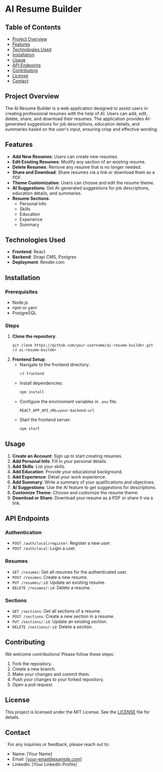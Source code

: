 # AI Resume Builder

## Table of Contents

- [Project Overview](#project-overview)
- [Features](#features)
- [Technologies Used](#technologies-used)
- [Installation](#installation)
- [Usage](#usage)
- [API Endpoints](#api-endpoints)
- [Contributing](#contributing)
- [License](#license)
- [Contact](#contact)

## Project Overview

The AI Resume Builder is a web application designed to assist users in creating professional resumes with the help of AI. Users can add, edit, delete, share, and download their resumes. The application provides AI-generated suggestions for job descriptions, education details, and summaries based on the user's input, ensuring crisp and effective wording.

## Features

- **Add New Resumes**: Users can create new resumes.
- **Edit Existing Resumes**: Modify any section of an existing resume.
- **Delete Resumes**: Remove any resume that is no longer needed.
- **Share and Download**: Share resumes via a link or download them as a PDF.
- **Theme Customization**: Users can choose and edit the resume theme.
- **AI Suggestions**: Get AI-generated suggestions for job descriptions, education details, and summaries.
- **Resume Sections**:
  - Personal Info
  - Skills
  - Education
  - Experience
  - Summary

## Technologies Used

- **Frontend**: React
- **Backend**: Strapi CMS, Postgres
- **Deployment**: Render.com

## Installation

### Prerequisites

- Node.js
- npm or yarn
- PostgreSQL

### Steps

1. **Clone the repository**:

   ```bash
   git clone https://github.com/your-username/ai-resume-builder.git
   cd ai-resume-builder
   ```

<!-- 2. **Backend Setup**:

   - Navigate to the backend directory:
     ```bash
     cd backend
     ```
   - Install dependencies:
     ```bash
     npm install
     ```
   - Set up the PostgreSQL database and configure the environment variables in `.env` file:
     ```env
     DATABASE_HOST=your-database-host
     DATABASE_PORT=your-database-port
     DATABASE_NAME=your-database-name
     DATABASE_USERNAME=your-database-username
     DATABASE_PASSWORD=your-database-password
     ```
   - Start the backend server:
     ```bash
     npm run develop
     ``` -->

2. **Frontend Setup**:
   - Navigate to the frontend directory:
     ```bash
     cd frontend
     ```
   - Install dependencies:
     ```bash
     npm install
     ```
   - Configure the environment variables in `.env` file:
     ```env
     REACT_APP_API_URL=your-backend-url
     ```
   - Start the frontend server:
     ```bash
     npm start
     ```

## Usage

1. **Create an Account**: Sign up to start creating resumes.
2. **Add Personal Info**: Fill in your personal details.
3. **Add Skills**: List your skills.
4. **Add Education**: Provide your educational background.
5. **Add Experience**: Detail your work experience.
6. **Add Summary**: Write a summary of your qualifications and objectives.
7. **AI Suggestions**: Use the AI feature to get suggestions for descriptions.
8. **Customize Theme**: Choose and customize the resume theme.
9. **Download or Share**: Download your resume as a PDF or share it via a link.

## API Endpoints

### Authentication

- `POST /auth/local/register`: Register a new user.
- `POST /auth/local`: Login a user.

### Resumes

- `GET /resumes`: Get all resumes for the authenticated user.
- `POST /resumes`: Create a new resume.
- `PUT /resumes/:id`: Update an existing resume.
- `DELETE /resumes/:id`: Delete a resume.

### Sections

- `GET /sections`: Get all sections of a resume.
- `POST /sections`: Create a new section in a resume.
- `PUT /sections/:id`: Update an existing section.
- `DELETE /sections/:id`: Delete a section.

## Contributing

We welcome contributions! Please follow these steps:

1. Fork the repository.
2. Create a new branch.
3. Make your changes and commit them.
4. Push your changes to your forked repository.
5. Open a pull request.

## License

This project is licensed under the MIT License. See the [LICENSE](LICENSE) file for details.

## Contact

`
For any inquiries or feedback, please reach out to:

- Name: [Your Name]
- Email: [your-email@example.com]
- LinkedIn: [Your LinkedIn Profile]
